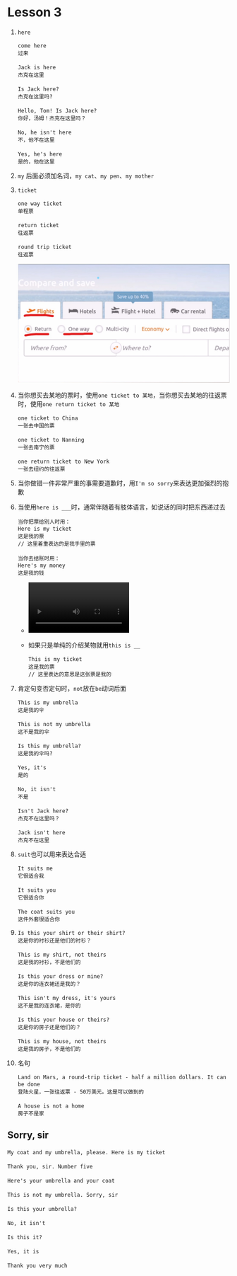 # Lesson 3

1. `here`

   ```
   come here
   过来

   Jack is here
   杰克在这里

   Is Jack here?
   杰克在这里吗?

   Hello, Tom! Is Jack here?
   你好，汤姆！杰克在这里吗？

   No, he isn't here
   不，他不在这里

   Yes, he's here
   是的，他在这里
   ```

2. `my` 后面必须加名词，`my cat`、`my pen`、`my mother`

3. `ticket`

   ```
   one way ticket
   单程票

   return ticket
   往返票

   round trip ticket
   往返票
   ```

   ![图1](../../../Images/Lesson3/1.jpg)

4. 当你想买去某地的票时，使用`one ticket to 某地`，当你想买去某地的往返票时，使用`one return ticket to 某地`

   ```
   one ticket to China
   一张去中国的票

   one ticket to Nanning
   一张去南宁的票

   one return ticket to New York
   一张去纽约的往返票
   ```

5. 当你做错一件非常严重的事需要道歉时，用`I'm so sorry`来表达更加强烈的抱歉

6. 当使用`here is ___`时，通常伴随着有肢体语言，如说话的同时把东西递过去

   ```
   当你把票给别人时用：
   Here is my ticket
   这是我的票
   // 这里着重表达的是我手里的票

   当你去结账时用：
   Here's my money
   这是我的钱
   ```

   - <video src="../../../Videos/Lesson4/1.mp4" width="50%" ></video>

   - 如果只是单纯的介绍某物就用`this is __`

     ```
     This is my ticket
     这是我的票
     // 这里表达的意思是这张票是我的

     ```

7. 肯定句变否定句时，`not`放在`be`动词后面

   ```
   This is my umbrella
   这是我的伞

   This is not my umbrella
   这不是我的伞

   Is this my umbrella?
   这是我的伞吗?

   Yes, it's
   是的

   No, it isn't
   不是

   Isn't Jack here?
   杰克不在这里吗？

   Jack isn't here
   杰克不在这里
   ```

8. `suit`也可以用来表达合适

   ```
   It suits me
   它很适合我

   It suits you
   它很适合你

   The coat suits you
   这件外套很适合你
   ```

9. ```
   Is this your shirt or their shirt?
   这是你的衬衫还是他们的衬衫？

   This is my shirt, not theirs
   这是我的衬衫，不是他们的

   Is this your dress or mine?
   这是你的连衣裙还是我的？

   This isn't my dress, it's yours
   这不是我的连衣裙，是你的

   Is this your house or theirs?
   这是你的房子还是他们的？

   This is my house, not theirs
   这是我的房子，不是他们的
   ```

10. 名句

    ```
    Land on Mars, a round-trip ticket - half a million dollars. It can be done
    登陆火星，一张往返票 - 50万美元。这是可以做到的

    A house is not a home
    房子不是家
    ```

## Sorry, sir

```
My coat and my umbrella, please. Here is my ticket

Thank you, sir. Number five

Here's your umbrella and your coat

This is not my umbrella. Sorry, sir

Is this your umbrella?

No, it isn't

Is this it?

Yes, it is

Thank you very much
```
